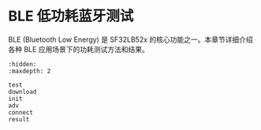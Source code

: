 #  BLE 低功耗蓝牙测试

BLE (Bluetooth Low Energy) 是 SF32LB52x 的核心功能之一。本章节详细介绍各种 BLE 应用场景下的功耗测试方法和结果。

```{toctree}
:hidden:
:maxdepth: 2

test
download
init
adv
connect
result
```

